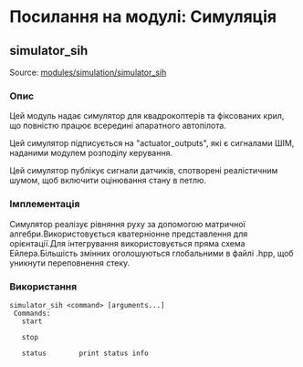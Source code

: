 # Посилання на модулі: Симуляція

## simulator_sih

Source: [modules/simulation/simulator_sih](https://github.com/PX4/PX4-Autopilot/tree/main/src/modules/simulation/simulator_sih)

### Опис

Цей модуль надає симулятор для квадрокоптерів та фіксованих крил, що повністю працює всередині апаратного автопілота.

Цей симулятор підписується на "actuator_outputs", які є сигналами ШІМ, наданими модулем розподілу керування.

Цей симулятор публікує сигнали датчиків, спотворені реалістичним шумом, щоб включити оцінювання стану в петлю.

### Імплементація

Симулятор реалізує рівняння руху за допомогою матричної алгебри.Використовується кватерніонне представлення для орієнтації.Для інтегрування використовується пряма схема Ейлера.Більшість змінних оголошуються глобальними в файлі .hpp, щоб уникнути переповнення стеку.

<a id="simulator_sih_usage"></a>

### Використання

```
simulator_sih <command> [arguments...]
 Commands:
   start

   stop

   status        print status info
```
